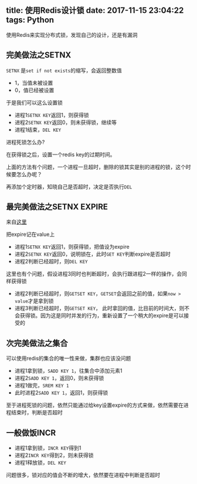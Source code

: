 title: 使用Redis设计锁
date: 2017-11-15 23:04:22
tags: Python
---

使用Redis来实现分布式锁，发现自己的设计，还是有漏洞 <!--more-->

## 完美做法之SETNX

`SETNX` 是`set if not exists`的缩写，会返回整数值

- 1，当值未被设置
- 0，值已经被设置

于是我们可以这么设置锁

- 进程1`SETNX KEY`返回1，则获得锁
- 进程2`SETNX KEY`返回0，则未获得锁，继续等
- 进程1结束，`DEL KEY`

进程死锁怎么办?

在获得锁之后，设置一个redis key的过期时间。


上面的方法有个问题，一个进程一旦超时，删除的锁其实是别的进程的锁，这个时候要怎么办呢？

再添加个定时器，知晓自己是否超时，决定是否执行`DEL`


## 最完美做法之SETNX EXPIRE

来自[这里](http://blog.csdn.net/lihao21/article/details/49104695)

把expire记在value上

- 进程1`SETNX KEY`返回1，则获得锁，把值设为expire
- 进程2`SETNX KEY`返回0，说明锁在，此时`GET KEY`判断expire是否超时
- 进程2判断已经超时，则`DEL KEY`

这里也有个问题，假设进程3同时也判断超时，会执行跟进程2一样的操作，会同样获得锁

- 进程2判断已经超时，则`GETSET KEY`，`GETSET`会返回之前的值，如果`now > value`才是拿到锁
- 进程3判断已经超时，则`GETSET KEY`， 此时拿回的值，比目前的时间大，则不会获得锁。因为这是同时并发的行为，重新设置了一个稍大的expire是可以接受的

## 次完美做法之集合

可以使用redis的集合的唯一性来做，集群也应该没问题

- 进程1拿到锁，`SADD KEY 1`，往集合中添加元素1
- 进程2`SADD KEY 1`，返回0，则未获得锁
- 进程1做完，`SREM KEY 1`
- 此时进程2`SADD KEY 1`，返回1，则获得锁

至于进程死锁的问题，依然只能通过给key设置expire的方式来做，依然需要在进程结束时，判断是否超时

## 一般做饭INCR

- 进程1拿到锁，`INCR KEY`得到1
- 进程2`INCR KEY`得到2，则未获得锁
- 进程1释放锁，`DEL KEY`

问题很多，锁对应的值会不断的增大，依然要在进程中判断是否超时
